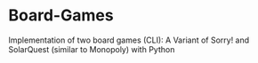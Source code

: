 # Board-Games
Implementation of two board games (CLI): A Variant of Sorry! and SolarQuest (similar to Monopoly) with Python
